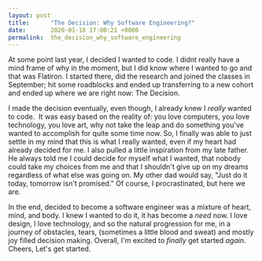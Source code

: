 ```yaml
---
layout: post
title:      "The Decision: Why Software Engineering?"
date:       2020-01-18 17:00:21 +0000
permalink:  the_decision_why_software_engineering
---
```



At some point last year, I decided I wanted to code. I didnt really have a mind frame of why in the moment, but I did know where I wanted to go and that was Flatiron. I started there, did the research and joined the classes in September; hit some roadblocks and ended up transferring to a new cohort and ended up where we are right now: The Decision.

I made the decision eventually, even though, I already knew I *really* wanted to code.  It was easy based on the reality of: you love computers, you love technology, you love art, why not take the leap and do something you've wanted to accomplish for quite some time now. So, I finally was able to just settle in my mind that this is what I really wanted, even if my heart had already decided for me. I also pulled a little inspiration from my late father. He always told me I could decide for myself what I wanted, that nobody could take my choices from me and that I shouldn't give up on my dreams regardless of what else was going on. My other dad would say, "Just do it today, tomorrow isn't promised." Of course, I procrastinated, but here we are. 

In the end, decided to become a software engineer was a mixture of heart, mind, and body. I knew I wanted to do it, it has become a *need* now. I love design, I love technology, and so the natural progression for me, in a journey of obstacles, tears, (sometimes a little blood and sweat) and mostly joy filled decision making. Overall, I'm excited to *finally* get started *again*. Cheers, Let's get started.

